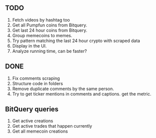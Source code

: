 ## TODO

1. Fetch videos by hashtag too
2. Get all Pumpfun coins from Bitquery.
3. Get last 24 hour coins from Bitquery.
4. Group memecoins to memes.
5. Try pattern matching the last 24 hour crypto with scraped data
6. Display in the UI.
7. Analyze running time, can be faster?

## DONE

1. Fix comments scraping
2. Structure code in folders
3. Remove duplicate comments by the same person.
4. Try to get ticker mentions in comments and captions. get the metric.

## BitQuery queries

1. Get active creations
2. Get active trades that happen currently
3. Get all memecoin creations
